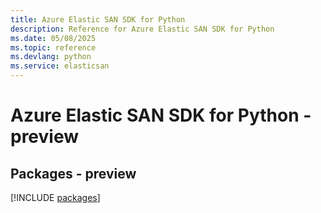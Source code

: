 ```yaml
---
title: Azure Elastic SAN SDK for Python
description: Reference for Azure Elastic SAN SDK for Python
ms.date: 05/08/2025
ms.topic: reference
ms.devlang: python
ms.service: elasticsan
---
```

# Azure Elastic SAN SDK for Python - preview
## Packages - preview
[!INCLUDE [packages](elastic-san-index.md)]